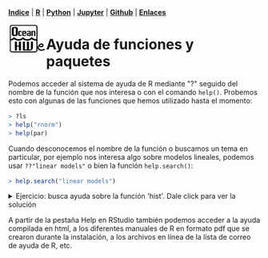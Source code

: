 <p align="left">
<strong><a href="../Indice.md">Indice</a></strong>
|
<strong><a href="../Intro a R/R.md">R</a></strong>
|
<strong><a href="../Intro a Python/Python.md">Python</a></strong>
|
<strong><a href="../Intro a Jupyter/Jupyter.md">Jupyter</a></strong>
|
<strong><a href="../Intro a github/Github.md">Github</a></strong>
|
<strong><a href="../enlaces.md">Enlaces</a></strong>
</p>

<img     style="float: left;" src="OHWe.png" width=15% height=15%>

# Ayuda de funciones y paquetes

Podemos acceder al sistema de ayuda de R mediante "?" seguido del nombre de la función que nos interesa o con el comando `help()`. Probemos esto con algunas de las funciones que hemos utilizado hasta el momento:
```r
> ?ls
> help("rnorm")
> help(par)
```

Cuando desconocemos el nombre de la función o buscamos un tema en particular, por ejemplo nos interesa algo sobre modelos lineales, podemos usar `??"linear models"` o bien la función `help.search()`:
```r
> help.search("linear models")
```

<details>
<summary>Ejercicio: busca ayuda sobre la función 'hist'. Dale click para ver la solución</summary>
 
 ```r
> help("hist")
```
 
</details>

A partir de la pestaña Help en RStudio  también podemos acceder a la ayuda compilada en html, a los diferentes manuales de R en formato pdf que se crearon durante la instalación, a los archivos en línea de la lista de correo de ayuda de R, etc.
